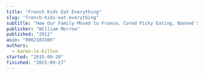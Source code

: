 ```yaml
---
title: "French Kids Eat Everything"
slug: "french-kids-eat-everything"
subtitle: "How Our Family Moved to France, Cured Picky Eating, Banned Snacking, and Discovered 10 Simple Rules for Raising Happy, Healthy Eaters"
publisher: "William Morrow"
published: "2012"
asin: "006210330X"
authors:
  - karen-le-billon
started: "2015-09-20"
finished: "2015-09-27"
---
```

